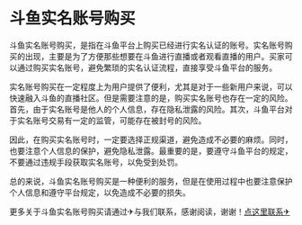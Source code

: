 # 斗鱼实名账号购买

斗鱼实名账号购买，是指在斗鱼平台上购买已经进行实名认证的账号。实名账号购买的出现，主要是为了方便那些想要在斗鱼进行直播或者观看直播的用户。买家可以通过购买实名账号，避免繁琐的实名认证流程，直接享受斗鱼平台的服务。

实名账号购买在一定程度上为用户提供了便利，尤其是对于一些新用户来说，可以快速融入斗鱼的直播社区。但是需要注意的是，购买实名账号也存在一定的风险。首先，由于实名账号是他人的个人信息，存在隐私泄露的风险。其次，斗鱼平台对于实名账号交易有一定的监管，可能存在被封号的风险。

因此，在购买实名账号时，一定要选择正规渠道，避免造成不必要的麻烦。同时，也要注意个人信息的保护，避免隐私泄露。最重要的是，要遵守斗鱼平台的规定，不要通过违规手段获取实名账号，以免受到处罚。

总的来说，斗鱼实名账号购买是一种便利的服务，但是在使用过程中也要注意保护个人信息和遵守平台规定，以免造成不必要的损失。

更多关于斗鱼实名账号购买请通过✈与我们联系，感谢阅读，谢谢！[点这里联系✈](https://www.k02.cc)